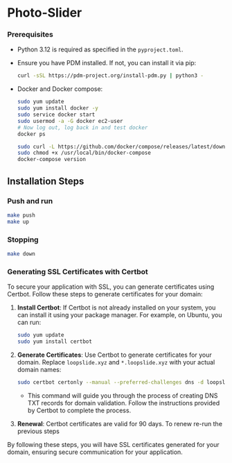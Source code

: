 # Photo-Slider

### Prerequisites

- Python 3.12 is required as specified in the `pyproject.toml`.
- Ensure you have PDM installed. If not, you can install it via pip:

  ```bash
  curl -sSL https://pdm-project.org/install-pdm.py | python3 -
  ```
- Docker and Docker compose:
  ```bash
  sudo yum update
  sudo yum install docker -y
  sudo service docker start
  sudo usermod -a -G docker ec2-user
  # Now log out, log back in and test docker
  docker ps

  sudo curl -L https://github.com/docker/compose/releases/latest/download/docker-compose-$(uname -s)-$(uname -m) -o /usr/local/bin/docker-compose
  sudo chmod +x /usr/local/bin/docker-compose
  docker-compose version
  ```

## Installation Steps
### Push and run

   ```bash
   make push
   make up
   ```

### Stopping

   ```bash
   make down
   ```

### Generating SSL Certificates with Certbot

To secure your application with SSL, you can generate certificates using Certbot. Follow these steps to generate certificates for your domain:

1. **Install Certbot**: If Certbot is not already installed on your system, you can install it using your package manager. For example, on Ubuntu, you can run:

   ```bash
   sudo yum update
   sudo yum install certbot
   ```

2. **Generate Certificates**: Use Certbot to generate certificates for your domain. Replace `loopslide.xyz` and `*.loopslide.xyz` with your actual domain names:

   ```bash
   sudo certbot certonly --manual --preferred-challenges dns -d loopslide.xyz -d *.loopslide.xyz
   ```

   - This command will guide you through the process of creating DNS TXT records for domain validation. Follow the instructions provided by Certbot to complete the process.

3. **Renewal**: Certbot certificates are valid for 90 days. To renew re-run the previous steps

By following these steps, you will have SSL certificates generated for your domain, ensuring secure communication for your application.
